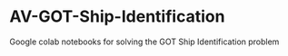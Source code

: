 # AV-GOT-Ship-Identification
Google colab notebooks for solving the GOT Ship Identification problem
